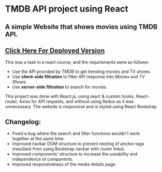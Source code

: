 # TMDB API project using React

## A simple Website that shows movies using TMDB API.
## [Click Here For Deployed Version](https://react-tmdb-peach.vercel.app/)

This was a task in a react course, and the requirements were as follows:
* Use the API provided by TMDB to get trending movies and TV shows.
* Use **client-side filtration** to filter API response into *Movies* and *TV Shows*.
* Use **server-side filtration** to search for movies.

This project was done with React.js, using react & custom hooks, React-router, Axios for API requests, and without using Redux as it was unnecessary.
The website is responsive and is styled using React Bootstrap

## Changelog:
* Fixed a bug where the search and filter functions wouldn't work together at the same time.
* Improved navbar DOM structure to prevent nesting of anchor tags (resultant from using Bootstrap navbar with router links).
* Improved components' structure to increase the useability and independence of components.
* Improved responsiveness of the media details page.
